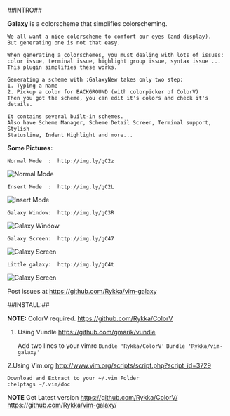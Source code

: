 ##INTRO##

**Galaxy** is a colorscheme that simplifies colorscheming.
    
    We all want a nice colorscheme to comfort our eyes (and display).
    But generating one is not that easy.

    When generating a colorschemes, you must dealing with lots of issues: 
    color issue, terminal issue, highlight group issue, syntax issue ...
    This plugin simplifies these works. 

    Generating a scheme with :GalaxyNew takes only two step:
    1. Typing a name 
    2. Pickup a color for BACKGROUND (with colorpicker of ColorV)
    Then you got the scheme, you can edit it's colors and check it's details.
    
    It contains several built-in schemes.
    Also have Scheme Manager, Scheme Detail Screen, Terminal support, Stylish
    Statusline, Indent Highlight and more...

    
**Some Pictures:**
        
    Normal Mode  :  http://img.ly/gC2z 
![Normal Mode](http://s3.amazonaws.com/imgly_production/3959479/large.png)

    Insert Mode  :  http://img.ly/gC2L
![Insert Mode](http://s3.amazonaws.com/imgly_production/3959491/large.png)
    
    Galaxy Window:  http://img.ly/gC3R 
![Galaxy Window](http://s3.amazonaws.com/imgly_production/3959559/large.png)

    Galaxy Screen:  http://img.ly/gC47 
![Galaxy Screen](http://s3.amazonaws.com/imgly_production/3959575/large.png)

    Little galaxy:  http://img.ly/gC4t 
![Galaxy Screen](http://s3.amazonaws.com/imgly_production/3959597/large.png)


Post issues at https://github.com/Rykka/vim-galaxy

##INSTALL:##

**NOTE:**   ColorV required. https://github.com/Rykka/ColorV

1. Using Vundle  https://github.com/gmarik/vundle 

    Add two lines to your vimrc
    `Bundle 'Rykka/ColorV'` 
    `Bundle 'Rykka/vim-galaxy'` 

2.Using Vim.org http://www.vim.org/scripts/script.php?script_id=3729

    Download and Extract to your ~/.vim Folder
    :helptags ~/.vim/doc
    
**NOTE**   Get Latest version
           https://github.com/Rykka/ColorV/
           https://github.com/Rykka/vim-galaxy/
